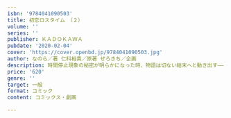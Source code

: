 ```yaml
---
isbn: '9784041090503'
title: 初恋ロスタイム　（２）
volume: ''
series: ''
publisher: ＫＡＤＯＫＡＷＡ
pubdate: '2020-02-04'
cover: 'https://cover.openbd.jp/9784041090503.jpg'
author: なのら／著 仁科裕貴／原著 ぜろきち／企画
description: 時間停止現象の秘密が明らかになった時、物語は切ない結末へと動き出す――
price: '620'
genre: ''
target: 一般
format: コミック
content: コミックス・劇画

---
```

